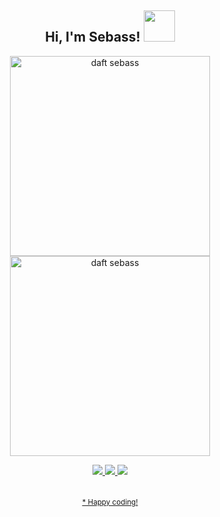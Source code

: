 <div align="center">
<h2> Hi, I'm Sebass! <img src="https://github.githubassets.com/images/mona-whisper.gif" width="50"></h2>


<p float="left">
  <a href="https://octodex.github.com/"><img src="https://octodex.github.com/images/daftpunktocat-thomas.gif" width="320" height="320" alt="daft sebass"> </a>
  <a href="https://octodex.github.com/"><img src="https://octodex.github.com/images/daftpunktocat-guy.gif" width="320" height="320" alt="daft sebass"> </a>
</p>

<div>
  <a href="https://twitter.com/svanboxel">
    <img src="https://img.shields.io/twitter/follow/svanboxel?style=social" />
  </a>
  <a href="https://www.linkedin.com/in/sebassvanboxel/">
    <img src="https://img.shields.io/badge/-sebassvanboxel-blue?style=flat-square&logo=Linkedin&logoColor=white" />
  </a>
  <a href="https://github.com/svanboxel">
    <img src="https://img.shields.io/github/followers/svanboxel?label=follow&style=social" />
  </a>
</div>
<br/><br/>
<sub><a href="https://github.com/SvanBoxel/SvanBoxel/blob/master/computer-and-me.md">* Happy coding!</a></sub>
</div>
